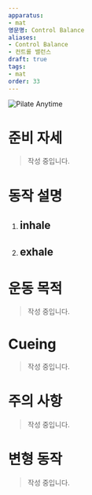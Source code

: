 ```yaml
---
apparatus: 
- mat
영문명: Control Balance
aliases:
- Control Balance
- 컨트롤 밸런스
draft: true
tags:
- mat
order: 33
---
```


![Pilate Anytime](https://youtu.be/0O_Tay-g3NY?si=xm7WAABhhkXkga-L)

# 준비 자세

> 작성 중입니다.

# 동작 설명

1. inhale
   -

2. exhale
   -

# 운동 목적

> 작성 중입니다.

# Cueing

> 작성 중입니다.

# 주의 사항

> 작성 중입니다.

# 변형 동작

> 작성 중입니다.
